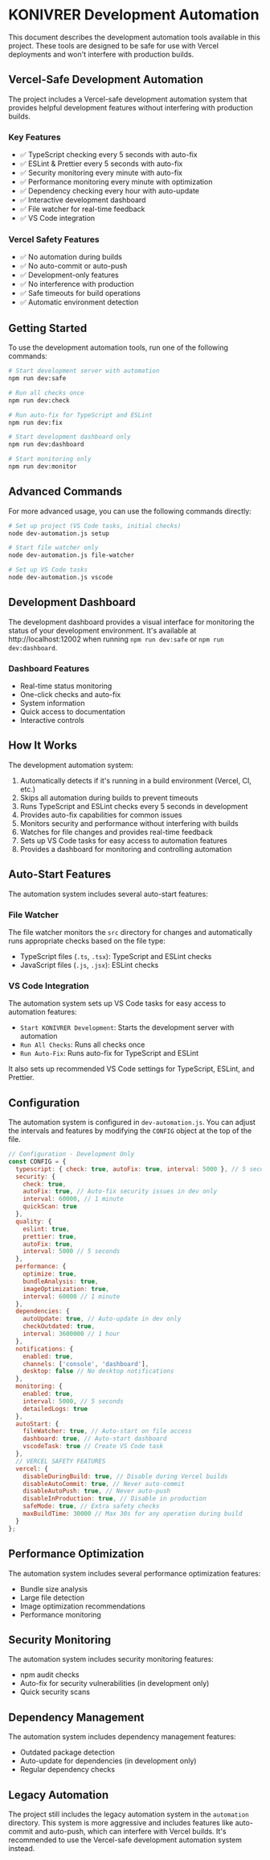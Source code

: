 # KONIVRER Development Automation

This document describes the development automation tools available in this project. These tools are designed to be safe for use with Vercel deployments and won't interfere with production builds.

## Vercel-Safe Development Automation

The project includes a Vercel-safe development automation system that provides helpful development features without interfering with production builds.

### Key Features

- ✅ TypeScript checking every 5 seconds with auto-fix
- ✅ ESLint & Prettier every 5 seconds with auto-fix
- ✅ Security monitoring every minute with auto-fix
- ✅ Performance monitoring every minute with optimization
- ✅ Dependency checking every hour with auto-update
- ✅ Interactive development dashboard
- ✅ File watcher for real-time feedback
- ✅ VS Code integration

### Vercel Safety Features

- ✅ No automation during builds
- ✅ No auto-commit or auto-push
- ✅ Development-only features
- ✅ No interference with production
- ✅ Safe timeouts for build operations
- ✅ Automatic environment detection

## Getting Started

To use the development automation tools, run one of the following commands:

```bash
# Start development server with automation
npm run dev:safe

# Run all checks once
npm run dev:check

# Run auto-fix for TypeScript and ESLint
npm run dev:fix

# Start development dashboard only
npm run dev:dashboard

# Start monitoring only
npm run dev:monitor
```

## Advanced Commands

For more advanced usage, you can use the following commands directly:

```bash
# Set up project (VS Code tasks, initial checks)
node dev-automation.js setup

# Start file watcher only
node dev-automation.js file-watcher

# Set up VS Code tasks
node dev-automation.js vscode
```

## Development Dashboard

The development dashboard provides a visual interface for monitoring the status of your development environment. It's available at http://localhost:12002 when running `npm run dev:safe` or `npm run dev:dashboard`.

### Dashboard Features

- Real-time status monitoring
- One-click checks and auto-fix
- System information
- Quick access to documentation
- Interactive controls

## How It Works

The development automation system:

1. Automatically detects if it's running in a build environment (Vercel, CI, etc.)
2. Skips all automation during builds to prevent timeouts
3. Runs TypeScript and ESLint checks every 5 seconds in development
4. Provides auto-fix capabilities for common issues
5. Monitors security and performance without interfering with builds
6. Watches for file changes and provides real-time feedback
7. Sets up VS Code tasks for easy access to automation features
8. Provides a dashboard for monitoring and controlling automation

## Auto-Start Features

The automation system includes several auto-start features:

### File Watcher

The file watcher monitors the `src` directory for changes and automatically runs appropriate checks based on the file type:

- TypeScript files (`.ts`, `.tsx`): TypeScript and ESLint checks
- JavaScript files (`.js`, `.jsx`): ESLint checks

### VS Code Integration

The automation system sets up VS Code tasks for easy access to automation features:

- `Start KONIVRER Development`: Starts the development server with automation
- `Run All Checks`: Runs all checks once
- `Run Auto-Fix`: Runs auto-fix for TypeScript and ESLint

It also sets up recommended VS Code settings for TypeScript, ESLint, and Prettier.

## Configuration

The automation system is configured in `dev-automation.js`. You can adjust the intervals and features by modifying the `CONFIG` object at the top of the file.

```javascript
// Configuration - Development Only
const CONFIG = {
  typescript: { check: true, autoFix: true, interval: 5000 }, // 5 seconds
  security: { 
    check: true, 
    autoFix: true, // Auto-fix security issues in dev only
    interval: 60000, // 1 minute
    quickScan: true 
  },
  quality: { 
    eslint: true, 
    prettier: true, 
    autoFix: true,
    interval: 5000 // 5 seconds
  },
  performance: { 
    optimize: true, 
    bundleAnalysis: true,
    imageOptimization: true,
    interval: 60000 // 1 minute
  },
  dependencies: {
    autoUpdate: true, // Auto-update in dev only
    checkOutdated: true,
    interval: 3600000 // 1 hour
  },
  notifications: { 
    enabled: true, 
    channels: ['console', 'dashboard'],
    desktop: false // No desktop notifications
  },
  monitoring: { 
    enabled: true, 
    interval: 5000, // 5 seconds
    detailedLogs: true
  },
  autoStart: {
    fileWatcher: true, // Auto-start on file access
    dashboard: true, // Auto-start dashboard
    vscodeTask: true // Create VS Code task
  },
  // VERCEL SAFETY FEATURES
  vercel: {
    disableDuringBuild: true, // Disable during Vercel builds
    disableAutoCommit: true, // Never auto-commit
    disableAutoPush: true, // Never auto-push
    disableInProduction: true, // Disable in production
    safeMode: true, // Extra safety checks
    maxBuildTime: 30000 // Max 30s for any operation during build
  }
};
```

## Performance Optimization

The automation system includes several performance optimization features:

- Bundle size analysis
- Large file detection
- Image optimization recommendations
- Performance monitoring

## Security Monitoring

The automation system includes security monitoring features:

- npm audit checks
- Auto-fix for security vulnerabilities (in development only)
- Quick security scans

## Dependency Management

The automation system includes dependency management features:

- Outdated package detection
- Auto-update for dependencies (in development only)
- Regular dependency checks

## Legacy Automation

The project still includes the legacy automation system in the `automation` directory. This system is more aggressive and includes features like auto-commit and auto-push, which can interfere with Vercel builds. It's recommended to use the Vercel-safe development automation system instead.